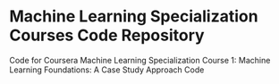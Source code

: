 # Machine Learning Specialization Courses Code Repository 
Code for Coursera Machine Learning Specialization
Course 1: Machine Learning Foundations: A Case Study Approach Code
